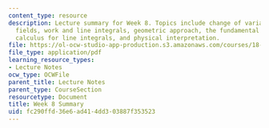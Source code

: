 ```yaml
---
content_type: resource
description: Lecture summary for Week 8. Topics include change of variables, vector
  fields, work and line integrals, geometric approach, the fundamental theorem of
  calculus for line integrals, and physical interpretation.
file: https://ol-ocw-studio-app-production.s3.amazonaws.com/courses/18-02-multivariable-calculus-fall-2007/fc290ffd36e6ad414dd303887f353523_lec_week8.pdf
file_type: application/pdf
learning_resource_types:
- Lecture Notes
ocw_type: OCWFile
parent_title: Lecture Notes
parent_type: CourseSection
resourcetype: Document
title: Week 8 Summary
uid: fc290ffd-36e6-ad41-4dd3-03887f353523
---
```

